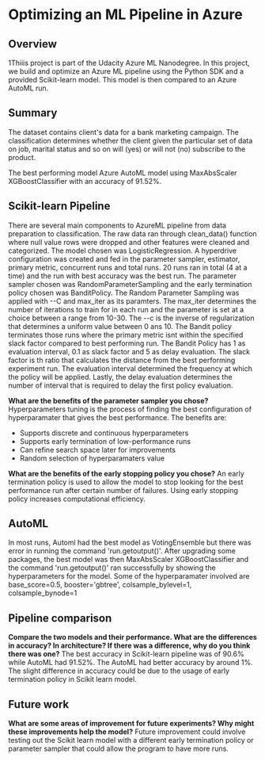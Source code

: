 # Optimizing an ML Pipeline in Azure

## Overview
1Thiiis project is part of the Udacity Azure ML Nanodegree.
In this project, we build and optimize an Azure ML pipeline using the Python SDK and a provided Scikit-learn model.
This model is then compared to an Azure AutoML run.

## Summary
The dataset contains client's data for a bank marketing campaign. The classification determines whether the client given the particular set of data on job, marital status and so on will (yes) or will not (no) subscribe to the product.

The best performing model Azure AutoML model using MaxAbsScaler XGBoostClassifier with an accuracy of 91.52%.

## Scikit-learn Pipeline
There are several main components to AzureML pipeline from data preparation to classification. The raw data ran through clean_data() function where null value rows were dropped and other features were cleaned and categorized. The model chosen was LogisticRegression. A hyperdrive configuration was created and fed in the parameter sampler, estimator, primary metric, concurrent runs and total runs. 20 runs ran in total (4 at a time) and the run with best accuracy was the best run. 
The parameter sampler chosen was RandomParameterSampling and the early termination policy chosen was BanditPolicy. The Random Parameter Sampling was applied with --C and max_iter as its paramters. The max_iter determines the number of iterations to train for in each run and the parameter is set at a choice between a range from 10-30. The --c is the inverse of regularization that determines a uniform value between 0 ans 10. The Bandit policy terminates those runs where the primary metric isnt within the specified slack factor compared to best performing run. The Bandit Policy has 1 as evaluation interval, 0.1 as slack factor and 5 as delay evaluation. The slack factor is th ratio that calculates the distance from the best performing experiment run. The evaluation interval determined the frequency at which the policy will be applied. Lastly, the delay evaluation determines the number of interval that is required to delay the first policy evaluation.

**What are the benefits of the parameter sampler you chose?**
Hyperparameters tuning is the process of finding the best configuration of hyperparamater that gives the best performance. The benefits are:
- Supports discrete and continuous hyperparameters
- Supports early termination of low-performance runs
- Can refine search space later for improvements
- Random selection of hyperparamaters value

**What are the benefits of the early stopping policy you chose?**
An early termination policy is used to allow the model to stop looking for the best performance run after certain number of failures. Using early stopping policy increases computational efficiency.

## AutoML
In most runs, Automl had the best model as VotingEnsemble but there was error in running the command 'run.getoutput()'. After upgrading some packages, the best model was then MaxAbsScaler XGBoostClassifier and the command 'run.getoutput()' ran successfully by showing the hyperparameters for the model.
Some of the hyperparamater involved are base_score=0.5, booster='gbtree', colsample_bylevel=1, colsample_bynode=1

## Pipeline comparison
**Compare the two models and their performance. What are the differences in accuracy? In architecture? If there was a difference, why do you think there was one?**
The best accuracy in Scikit-learn pipeline was of 90.6% while AutoML had 91.52%. The AutoML had better accuracy by around 1%.  The slight difference in accuracy could be due to the usage of early termination policy in  Scikit learn model.

## Future work
**What are some areas of improvement for future experiments? Why might these improvements help the model?**
Future improvement could involve testing out the Scikit learn model with a different early termination policy or parameter sampler that could allow the program to have more runs.
